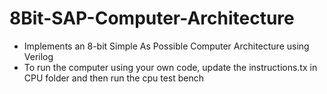 # 8Bit-SAP-Computer-Architecture
- Implements an 8-bit Simple As Possible Computer Architecture using Verilog
- To run the computer using your own code, update the instructions.tx in CPU folder and then run the cpu test bench
